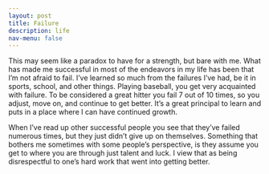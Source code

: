 ```yaml
---
layout: post
title: Failure
description: life
nav-menu: false
---
```


This may seem like a paradox to have for a strength, but bare with me. What has made me successful in most of the endeavors in my life has been that I’m not afraid to fail. I’ve learned so much from the failures I’ve had, be it in sports, school, and other things. Playing baseball, you get very acquainted with failure. To be considered a great hitter you fail 7 out of 10 times, so you adjust, move on, and continue to get better. It’s a great principal to learn and puts in a place where I can have continued growth. 

When I’ve read up other successful people you see that they’ve failed numerous times, but they just didn’t give up on themselves. Something that bothers me sometimes with some people’s perspective, is they assume you get to where you are through just talent and luck. I view that as being disrespectful to one’s hard work that went into getting better. 